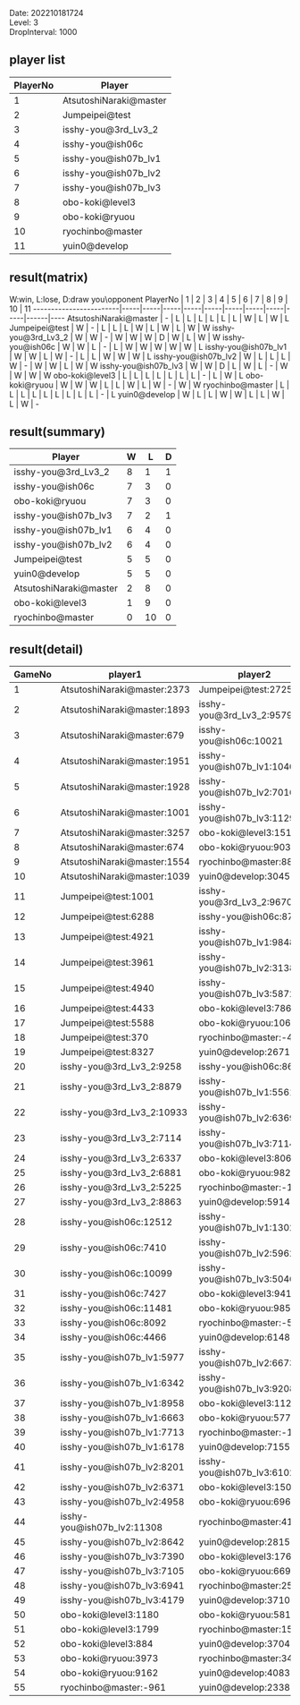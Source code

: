 Date: 202210181724  
Level: 3  
DropInterval: 1000  
## player list
PlayerNo  |  Player
----------|------------------------
1         |  AtsutoshiNaraki@master
2         |  Jumpeipei@test
3         |  isshy-you@3rd_Lv3_2
4         |  isshy-you@ish06c
5         |  isshy-you@ish07b_lv1
6         |  isshy-you@ish07b_lv2
7         |  isshy-you@ish07b_lv3
8         |  obo-koki@level3
9         |  obo-koki@ryuou
10        |  ryochinbo@master
11        |  yuin0@develop
## result(matrix)
W:win, L:lose, D:draw
you\opponent PlayerNo   |  1  |  2  |  3  |  4  |  5  |  6  |  7  |  8  |  9  |  10  |  11
------------------------|-----|-----|-----|-----|-----|-----|-----|-----|-----|------|----
AtsutoshiNaraki@master  |  -  |  L  |  L  |  L  |  L  |  L  |  L  |  W  |  L  |  W   |  L
Jumpeipei@test          |  W  |  -  |  L  |  L  |  L  |  W  |  L  |  W  |  L  |  W   |  W
isshy-you@3rd_Lv3_2     |  W  |  W  |  -  |  W  |  W  |  W  |  D  |  W  |  L  |  W   |  W
isshy-you@ish06c        |  W  |  W  |  L  |  -  |  L  |  W  |  W  |  W  |  W  |  W   |  L
isshy-you@ish07b_lv1    |  W  |  W  |  L  |  W  |  -  |  L  |  L  |  W  |  W  |  W   |  L
isshy-you@ish07b_lv2    |  W  |  L  |  L  |  L  |  W  |  -  |  W  |  W  |  L  |  W   |  W
isshy-you@ish07b_lv3    |  W  |  W  |  D  |  L  |  W  |  L  |  -  |  W  |  W  |  W   |  W
obo-koki@level3         |  L  |  L  |  L  |  L  |  L  |  L  |  L  |  -  |  L  |  W   |  L
obo-koki@ryuou          |  W  |  W  |  W  |  L  |  L  |  W  |  L  |  W  |  -  |  W   |  W
ryochinbo@master        |  L  |  L  |  L  |  L  |  L  |  L  |  L  |  L  |  L  |  -   |  L
yuin0@develop           |  W  |  L  |  L  |  W  |  W  |  L  |  L  |  W  |  L  |  W   |  -
## result(summary)
Player                  |  W  |  L   |  D
------------------------|-----|------|---
isshy-you@3rd_Lv3_2     |  8  |  1   |  1
isshy-you@ish06c        |  7  |  3   |  0
obo-koki@ryuou          |  7  |  3   |  0
isshy-you@ish07b_lv3    |  7  |  2   |  1
isshy-you@ish07b_lv1    |  6  |  4   |  0
isshy-you@ish07b_lv2    |  6  |  4   |  0
Jumpeipei@test          |  5  |  5   |  0
yuin0@develop           |  5  |  5   |  0
AtsutoshiNaraki@master  |  2  |  8   |  0
obo-koki@level3         |  1  |  9   |  0
ryochinbo@master        |  0  |  10  |  0
## result(detail)
GameNo  |  player1                      |  player2
--------|-------------------------------|----------------------------
1       |  AtsutoshiNaraki@master:2373  |  Jumpeipei@test:2725
2       |  AtsutoshiNaraki@master:1893  |  isshy-you@3rd_Lv3_2:9579
3       |  AtsutoshiNaraki@master:679   |  isshy-you@ish06c:10021
4       |  AtsutoshiNaraki@master:1951  |  isshy-you@ish07b_lv1:10401
5       |  AtsutoshiNaraki@master:1928  |  isshy-you@ish07b_lv2:7016
6       |  AtsutoshiNaraki@master:1001  |  isshy-you@ish07b_lv3:11297
7       |  AtsutoshiNaraki@master:3257  |  obo-koki@level3:1511
8       |  AtsutoshiNaraki@master:674   |  obo-koki@ryuou:9039
9       |  AtsutoshiNaraki@master:1554  |  ryochinbo@master:889
10      |  AtsutoshiNaraki@master:1039  |  yuin0@develop:3045
11      |  Jumpeipei@test:1001          |  isshy-you@3rd_Lv3_2:9670
12      |  Jumpeipei@test:6288          |  isshy-you@ish06c:8730
13      |  Jumpeipei@test:4921          |  isshy-you@ish07b_lv1:9848
14      |  Jumpeipei@test:3961          |  isshy-you@ish07b_lv2:3138
15      |  Jumpeipei@test:4940          |  isshy-you@ish07b_lv3:5872
16      |  Jumpeipei@test:4433          |  obo-koki@level3:786
17      |  Jumpeipei@test:5588          |  obo-koki@ryuou:10649
18      |  Jumpeipei@test:370           |  ryochinbo@master:-481
19      |  Jumpeipei@test:8327          |  yuin0@develop:2671
20      |  isshy-you@3rd_Lv3_2:9258     |  isshy-you@ish06c:8664
21      |  isshy-you@3rd_Lv3_2:8879     |  isshy-you@ish07b_lv1:5561
22      |  isshy-you@3rd_Lv3_2:10933    |  isshy-you@ish07b_lv2:6369
23      |  isshy-you@3rd_Lv3_2:7114     |  isshy-you@ish07b_lv3:7114
24      |  isshy-you@3rd_Lv3_2:6337     |  obo-koki@level3:806
25      |  isshy-you@3rd_Lv3_2:6881     |  obo-koki@ryuou:9823
26      |  isshy-you@3rd_Lv3_2:5225     |  ryochinbo@master:-139
27      |  isshy-you@3rd_Lv3_2:8863     |  yuin0@develop:5914
28      |  isshy-you@ish06c:12512       |  isshy-you@ish07b_lv1:13020
29      |  isshy-you@ish06c:7410        |  isshy-you@ish07b_lv2:5962
30      |  isshy-you@ish06c:10099       |  isshy-you@ish07b_lv3:5046
31      |  isshy-you@ish06c:7427        |  obo-koki@level3:941
32      |  isshy-you@ish06c:11481       |  obo-koki@ryuou:9858
33      |  isshy-you@ish06c:8092        |  ryochinbo@master:-508
34      |  isshy-you@ish06c:4466        |  yuin0@develop:6148
35      |  isshy-you@ish07b_lv1:5977    |  isshy-you@ish07b_lv2:6673
36      |  isshy-you@ish07b_lv1:6342    |  isshy-you@ish07b_lv3:9208
37      |  isshy-you@ish07b_lv1:8958    |  obo-koki@level3:1129
38      |  isshy-you@ish07b_lv1:6663    |  obo-koki@ryuou:5774
39      |  isshy-you@ish07b_lv1:7713    |  ryochinbo@master:-1044
40      |  isshy-you@ish07b_lv1:6178    |  yuin0@develop:7155
41      |  isshy-you@ish07b_lv2:8201    |  isshy-you@ish07b_lv3:6102
42      |  isshy-you@ish07b_lv2:6371    |  obo-koki@level3:1505
43      |  isshy-you@ish07b_lv2:4958    |  obo-koki@ryuou:6963
44      |  isshy-you@ish07b_lv2:11308   |  ryochinbo@master:416
45      |  isshy-you@ish07b_lv2:8642    |  yuin0@develop:2815
46      |  isshy-you@ish07b_lv3:7390    |  obo-koki@level3:1769
47      |  isshy-you@ish07b_lv3:7105    |  obo-koki@ryuou:6694
48      |  isshy-you@ish07b_lv3:6941    |  ryochinbo@master:2501
49      |  isshy-you@ish07b_lv3:4179    |  yuin0@develop:3710
50      |  obo-koki@level3:1180         |  obo-koki@ryuou:5819
51      |  obo-koki@level3:1799         |  ryochinbo@master:159
52      |  obo-koki@level3:884          |  yuin0@develop:3704
53      |  obo-koki@ryuou:3973          |  ryochinbo@master:349
54      |  obo-koki@ryuou:9162          |  yuin0@develop:4083
55      |  ryochinbo@master:-961        |  yuin0@develop:2338
